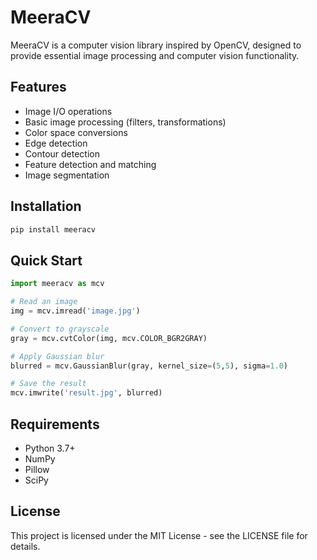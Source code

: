 # MeeraCV

MeeraCV is a computer vision library inspired by OpenCV, designed to provide essential image processing and computer vision functionality.

## Features

- Image I/O operations
- Basic image processing (filters, transformations)
- Color space conversions
- Edge detection
- Contour detection
- Feature detection and matching
- Image segmentation

## Installation

```bash
pip install meeracv
```

## Quick Start

```python
import meeracv as mcv

# Read an image
img = mcv.imread('image.jpg')

# Convert to grayscale
gray = mcv.cvtColor(img, mcv.COLOR_BGR2GRAY)

# Apply Gaussian blur
blurred = mcv.GaussianBlur(gray, kernel_size=(5,5), sigma=1.0)

# Save the result
mcv.imwrite('result.jpg', blurred)
```

## Requirements

- Python 3.7+
- NumPy
- Pillow
- SciPy

## License

This project is licensed under the MIT License - see the LICENSE file for details. 